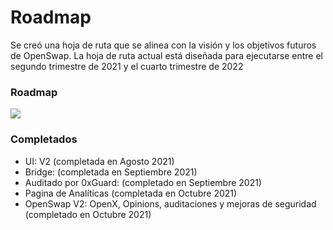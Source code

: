 # Roadmap

Se creó una hoja de ruta que se alinea con la visión y los objetivos futuros de OpenSwap. La hoja de ruta actual está diseñada para ejecutarse entre el segundo trimestre de 2021 y el cuarto trimestre de 2022

### Roadmap

![](https://docs.openswap.one/\~/files/v0/b/gitbook-28427.appspot.com/o/assets%2F-MY1G5f8O5711m8GB\_0a%2F-Mjo5D91MeiSq3FQdFxP%2F-MjoYqYwxyMe6NrqBXJC%2Froadmap.jpg?alt=media\&token=2972167b-589f-498d-89b4-4ebda0df1c61)

### **Completados**

* UI: V2 (completada en Agosto 2021)
* Bridge: (completada en Septiembre 2021)
* Auditado por 0xGuard: (completado en Septiembre 2021)&#x20;
* Pagina de Analíticas (completada en Octubre 2021)
* OpenSwap V2: OpenX, Opinions, auditaciones y mejoras de seguridad (completado en Octubre 2021)
